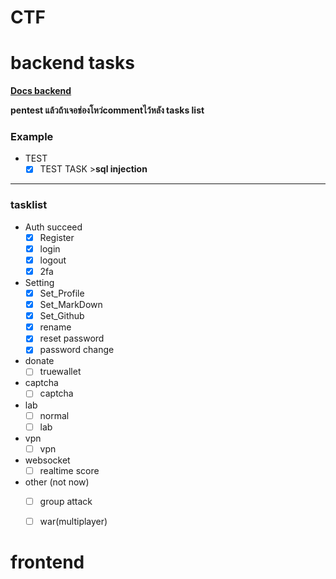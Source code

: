 # CTF

# backend tasks
**[Docs backend](https://github.com/Destroysec/CTF/blob/main/Docs/backend/ListOfContents.md)**

**pentest แล้วถ้าเจอช่องโหว่commentไว้หลัง tasks list**

### Example 

* TEST
  * [x] TEST TASK >__sql injection__

---
### tasklist
* Auth succeed
  * [x] Register
  * [x] login
  * [X] logout
  * [x] 2fa
* Setting
  * [x] Set_Profile
  * [x] Set_MarkDown
  * [x] Set_Github
  * [x] rename
  * [x] reset password
  * [x] password change
* donate
  * [ ] truewallet
* captcha
  * [ ] captcha
* lab 
  * [ ] normal
  * [ ] lab
* vpn
  * [ ] vpn
* websocket
  * [ ] realtime score
* other (not now)
  * [ ] group attack
  * [ ] war(multiplayer)


# frontend